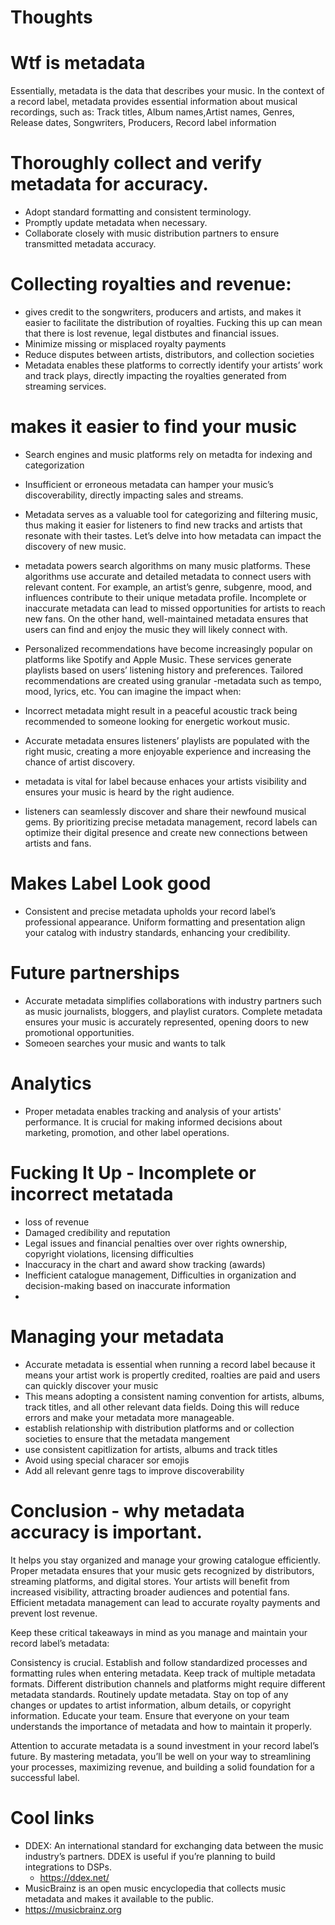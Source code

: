 # Thoughts

# Wtf is metadata
Essentially, metadata is the data that describes your music. In the context of a record label, metadata provides essential information about musical recordings, such as:
Track titles, Album names,Artist names, Genres, Release dates, Songwriters, Producers, Record label information


# Thoroughly collect and verify metadata for accuracy.
- Adopt standard formatting and consistent terminology.
- Promptly update metadata when necessary.
- Collaborate closely with music distribution partners to ensure transmitted metadata accuracy.

# Collecting royalties and revenue:
- gives credit to the songwriters, producers and artists, and makes it easier to facilitate the distribution of royalties. Fucking this up can mean that there is lost revenue, legal distbutes and financial issues.
- Minimize missing or misplaced royalty payments
- Reduce disputes between artists, distributors, and collection societies
- Metadata enables these platforms to correctly identify your artists’ work and track plays, directly impacting the royalties generated from streaming services.

# makes it easier to find your music

- Search engines and music platforms rely on metadta for indexing and categorization

- Insufficient or erroneous metadata can hamper your music’s discoverability, directly impacting sales and streams.

- Metadata serves as a valuable tool for categorizing and filtering music, thus making it easier for listeners to find new tracks and artists that resonate with their tastes. Let’s delve into how metadata can impact the discovery of new music.

- metadata powers search algorithms on many music platforms. These algorithms use accurate and detailed metadata to connect users with relevant content. For example, an artist’s genre, subgenre, mood, and influences contribute to their unique metadata profile. Incomplete or inaccurate metadata can lead to missed opportunities for artists to reach new fans. On the other hand, well-maintained metadata ensures that users can find and enjoy the music they will likely connect with.

- Personalized recommendations have become increasingly popular on platforms like Spotify and Apple Music. These services generate playlists based on users’ listening history and preferences. Tailored recommendations are created using granular -metadata such as tempo, mood, lyrics, etc. You can imagine the impact when:

- Incorrect metadata might result in a peaceful acoustic track being recommended to someone looking for energetic workout music.
  
- Accurate metadata ensures listeners’ playlists are populated with the right music, creating a more enjoyable experience and increasing the chance of artist discovery.

- metadata is vital for label because enhaces your artists visibility and ensures your music is heard by the right audience.
  
- listeners can seamlessly discover and share their newfound musical gems. By prioritizing precise metadata management, record labels can optimize their digital presence and create new connections between artists and fans.


# Makes Label Look good
- Consistent and precise metadata upholds your record label’s professional appearance. Uniform formatting and presentation align your catalog with industry standards, enhancing your credibility.

# Future partnerships
 - Accurate metadata simplifies collaborations with industry partners such as music journalists, bloggers, and playlist curators. Complete metadata ensures your music is accurately represented, opening doors to new promotional opportunities.
 - Someoen searches your music and wants to talk

# Analytics
-  Proper metadata enables tracking and analysis of your artists' performance. It is crucial for making informed decisions about marketing, promotion, and other label operations.


# Fucking It Up - Incomplete or incorrect metatada 
- loss of revenue
- Damaged credibility and reputation
- Legal issues and financial penalties over over rights ownership, copyright violations, licensing difficulties
- Inaccuracy in the chart and award show tracking (awards)
- Inefficient catalogue management, Difficulties in organization and decision-making based on inaccurate information
- 

# Managing your metadata 
- Accurate metadata is essential when running a record label because it means your artist work is propertly credited, roalties are paid and users can quickly discover your music
- This means adopting a consistent naming convention for artists, albums, track titles, and all other relevant data fields. Doing this will reduce errors and make your metadata more manageable.
- establish relationship with distribution platforms and or collection societies to ensure that the metadata mangement
- use consistent capitlization for artists, albums and track titles
- Avoid using special characer sor emojis
- Add all relevant genre tags to improve discoverability


# Conclusion - why metadata accuracy is important. 
It helps you stay organized and manage your growing catalogue efficiently. Proper metadata ensures that your music gets recognized by distributors, streaming platforms, and digital stores. Your artists will benefit from increased visibility, attracting broader audiences and potential fans. Efficient metadata management can lead to accurate royalty payments and prevent lost revenue.

Keep these critical takeaways in mind as you manage and maintain your record label’s metadata:

Consistency is crucial. Establish and follow standardized processes and formatting rules when entering metadata. Keep track of multiple metadata formats. Different distribution channels and platforms might require different metadata standards. Routinely update metadata. Stay on top of any changes or updates to artist information, album details, or copyright information. Educate your team. Ensure that everyone on your team understands the importance of metadata and how to maintain it properly.

Attention to accurate metadata is a sound investment in your record label’s future. By mastering metadata, you’ll be well on your way to streamlining your processes, maximizing revenue, and building a solid foundation for a successful label.


# Cool links 
- DDEX: An international standard for exchanging data between the music industry’s partners. DDEX is useful if you’re planning to build integrations to DSPs.
  -  https://ddex.net/
- MusicBrainz is an open music encyclopedia that collects music metadata and makes it available to the public.
- https://musicbrainz.org
